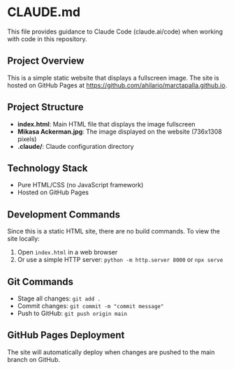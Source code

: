 # CLAUDE.md

This file provides guidance to Claude Code (claude.ai/code) when working with code in this repository.

## Project Overview

This is a simple static website that displays a fullscreen image. The site is hosted on GitHub Pages at https://github.com/ahilario/marctapalla.github.io.

## Project Structure

- **index.html**: Main HTML file that displays the image fullscreen
- **Mikasa Ackerman.jpg**: The image displayed on the website (736x1308 pixels)
- **.claude/**: Claude configuration directory

## Technology Stack

- Pure HTML/CSS (no JavaScript framework)
- Hosted on GitHub Pages

## Development Commands

Since this is a static HTML site, there are no build commands. To view the site locally:
1. Open `index.html` in a web browser
2. Or use a simple HTTP server: `python -m http.server 8000` or `npx serve`

## Git Commands

- Stage all changes: `git add .`
- Commit changes: `git commit -m "commit message"`
- Push to GitHub: `git push origin main`

## GitHub Pages Deployment

The site will automatically deploy when changes are pushed to the main branch on GitHub.